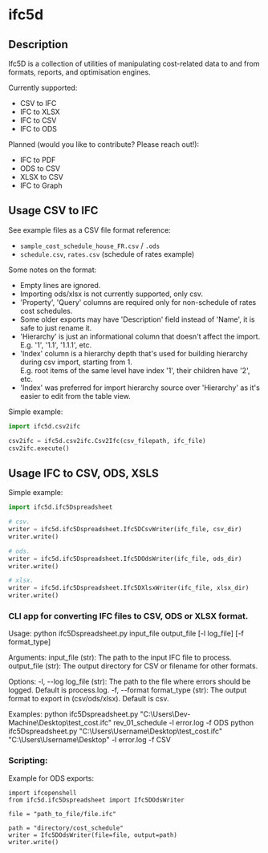 # ifc5d

## Description

Ifc5D is a collection of utilities of manipulating cost-related data to and from
formats, reports, and optimisation engines.

Currently supported:

 - CSV to IFC
 - IFC to XLSX
 - IFC to CSV
 - IFC to ODS


Planned (would you like to contribute? Please reach out!):


 - IFC to PDF
 - ODS to CSV
 - XLSX to CSV
 - IFC to Graph

## Usage CSV to IFC

See example files as a CSV file format reference:
- `sample_cost_schedule_house_FR.csv` / `.ods`
- `schedule.csv`, `rates.csv` (schedule of rates example)

Some notes on the format:
- Empty lines are ignored.
- Importing ods/xlsx is not currently supported, only csv.
- 'Property', 'Query' columns are required only for non-schedule of rates cost schedules.
- Some older exports may have 'Description' field instead of 'Name', it is safe to just rename it.
- 'Hierarchy' is just an informational column that doesn't affect the import.  
E.g. '1', '1.1', '1.1.1', etc.
- 'Index' column is a hierarchy depth that's used for building hierarchy during csv import, starting from 1.  
E.g. root items of the same level have index '1', their children have '2', etc.
- 'Index' was preferred for import hierarchy source over 'Hierarchy' as it's easier to edit from the table view.


Simple example:
```python
import ifc5d.csv2ifc

csv2ifc = ifc5d.csv2ifc.Csv2Ifc(csv_filepath, ifc_file)
csv2ifc.execute()
```


## Usage IFC to CSV, ODS, XSLS

Simple example:
```python
import ifc5d.ifc5Dspreadsheet

# csv.
writer = ifc5d.ifc5Dspreadsheet.Ifc5DCsvWriter(ifc_file, csv_dir)
writer.write()

# ods.
writer = ifc5d.ifc5Dspreadsheet.Ifc5DOdsWriter(ifc_file, ods_dir)
writer.write()

# xlsx.
writer = ifc5d.ifc5Dspreadsheet.Ifc5DXlsxWriter(ifc_file, xlsx_dir)
writer.write()
```

### CLI app for converting IFC files to CSV, ODS or XLSX format.

Usage:
    python ifc5Dspreadsheet.py input_file output_file [-l log_file] [-f format_type]

Arguments:
    input_file (str): The path to the input IFC file to process.
    output_file (str): The output directory for CSV or filename for other formats.

Options:
    -l, --log log_file (str): The path to the file where errors should be logged. Default is process.log.
    -f, --format format_type (str): The output format to export in (csv/ods/xlsx). Default is csv.

Examples:
    python ifc5Dspreadsheet.py "C:\Users\Dev-Machine\Desktop\test_cost.ifc" rev_01_schedule -l error.log -f ODS
    python ifc5Dspreadsheet.py "C:\Users\Username\Desktop\test_cost.ifc" "C:\Users\Username\Desktop" -l error.log -f CSV

### Scripting:

Example for ODS exports:

```
import ifcopenshell
from ifc5d.ifc5Dspreadsheet import Ifc5DOdsWriter

file = "path_to_file/file.ifc"

path = "directory/cost_schedule"
writer = Ifc5DOdsWriter(file=file, output=path)
writer.write()

```